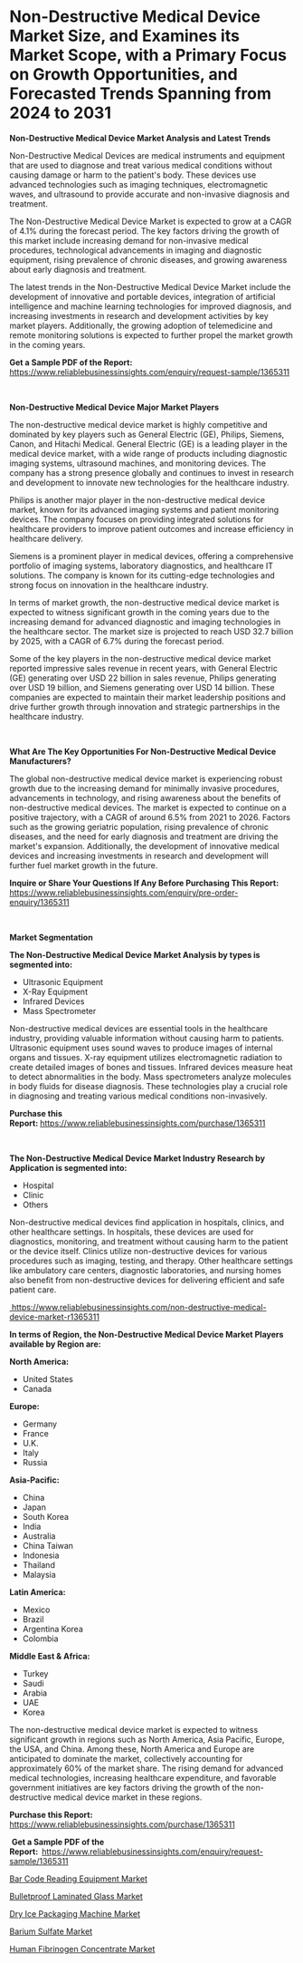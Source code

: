 <p><h1>Non-Destructive Medical Device Market Size, and Examines its Market Scope, with a Primary Focus on Growth Opportunities, and Forecasted Trends Spanning from 2024 to 2031</h1></p><p><strong>Non-Destructive Medical Device Market Analysis and Latest Trends</strong></p>
<p><p>Non-Destructive Medical Devices are medical instruments and equipment that are used to diagnose and treat various medical conditions without causing damage or harm to the patient's body. These devices use advanced technologies such as imaging techniques, electromagnetic waves, and ultrasound to provide accurate and non-invasive diagnosis and treatment.</p><p>The Non-Destructive Medical Device Market is expected to grow at a CAGR of 4.1% during the forecast period. The key factors driving the growth of this market include increasing demand for non-invasive medical procedures, technological advancements in imaging and diagnostic equipment, rising prevalence of chronic diseases, and growing awareness about early diagnosis and treatment.</p><p>The latest trends in the Non-Destructive Medical Device Market include the development of innovative and portable devices, integration of artificial intelligence and machine learning technologies for improved diagnosis, and increasing investments in research and development activities by key market players. Additionally, the growing adoption of telemedicine and remote monitoring solutions is expected to further propel the market growth in the coming years.</p></p>
<p><strong>Get a Sample PDF of the Report:&nbsp;</strong> <a href="https://www.reliablebusinessinsights.com/enquiry/request-sample/1365311">https://www.reliablebusinessinsights.com/enquiry/request-sample/1365311</a></p>
<p>&nbsp;</p>
<p><strong>Non-Destructive Medical Device Major Market Players</strong></p>
<p><p>The non-destructive medical device market is highly competitive and dominated by key players such as General Electric (GE), Philips, Siemens, Canon, and Hitachi Medical. General Electric (GE) is a leading player in the medical device market, with a wide range of products including diagnostic imaging systems, ultrasound machines, and monitoring devices. The company has a strong presence globally and continues to invest in research and development to innovate new technologies for the healthcare industry.</p><p>Philips is another major player in the non-destructive medical device market, known for its advanced imaging systems and patient monitoring devices. The company focuses on providing integrated solutions for healthcare providers to improve patient outcomes and increase efficiency in healthcare delivery.</p><p>Siemens is a prominent player in medical devices, offering a comprehensive portfolio of imaging systems, laboratory diagnostics, and healthcare IT solutions. The company is known for its cutting-edge technologies and strong focus on innovation in the healthcare industry.</p><p>In terms of market growth, the non-destructive medical device market is expected to witness significant growth in the coming years due to the increasing demand for advanced diagnostic and imaging technologies in the healthcare sector. The market size is projected to reach USD 32.7 billion by 2025, with a CAGR of 6.7% during the forecast period.</p><p>Some of the key players in the non-destructive medical device market reported impressive sales revenue in recent years, with General Electric (GE) generating over USD 22 billion in sales revenue, Philips generating over USD 19 billion, and Siemens generating over USD 14 billion. These companies are expected to maintain their market leadership positions and drive further growth through innovation and strategic partnerships in the healthcare industry.</p></p>
<p>&nbsp;</p>
<p><strong>What Are The Key Opportunities For Non-Destructive Medical Device Manufacturers?</strong></p>
<p><p>The global non-destructive medical device market is experiencing robust growth due to the increasing demand for minimally invasive procedures, advancements in technology, and rising awareness about the benefits of non-destructive medical devices. The market is expected to continue on a positive trajectory, with a CAGR of around 6.5% from 2021 to 2026. Factors such as the growing geriatric population, rising prevalence of chronic diseases, and the need for early diagnosis and treatment are driving the market's expansion. Additionally, the development of innovative medical devices and increasing investments in research and development will further fuel market growth in the future.</p></p>
<p><strong>Inquire or Share Your Questions If Any Before Purchasing This Report:</strong> <a href="https://www.reliablebusinessinsights.com/enquiry/pre-order-enquiry/1365311">https://www.reliablebusinessinsights.com/enquiry/pre-order-enquiry/1365311</a></p>
<p>&nbsp;</p>
<p><strong>Market Segmentation</strong></p>
<p><strong>The Non-Destructive Medical Device Market Analysis by types is segmented into:</strong></p>
<p><ul><li>Ultrasonic Equipment</li><li>X-Ray Equipment</li><li>Infrared Devices</li><li>Mass Spectrometer</li></ul></p>
<p><p>Non-destructive medical devices are essential tools in the healthcare industry, providing valuable information without causing harm to patients. Ultrasonic equipment uses sound waves to produce images of internal organs and tissues. X-ray equipment utilizes electromagnetic radiation to create detailed images of bones and tissues. Infrared devices measure heat to detect abnormalities in the body. Mass spectrometers analyze molecules in body fluids for disease diagnosis. These technologies play a crucial role in diagnosing and treating various medical conditions non-invasively.</p></p>
<p><strong>Purchase this Report:&nbsp;</strong><a href="https://www.reliablebusinessinsights.com/purchase/1365311">https://www.reliablebusinessinsights.com/purchase/1365311</a></p>
<p>&nbsp;</p>
<p><strong>The Non-Destructive Medical Device Market Industry Research by Application is segmented into:</strong></p>
<p><ul><li>Hospital</li><li>Clinic</li><li>Others</li></ul></p>
<p><p>Non-destructive medical devices find application in hospitals, clinics, and other healthcare settings. In hospitals, these devices are used for diagnostics, monitoring, and treatment without causing harm to the patient or the device itself. Clinics utilize non-destructive devices for various procedures such as imaging, testing, and therapy. Other healthcare settings like ambulatory care centers, diagnostic laboratories, and nursing homes also benefit from non-destructive devices for delivering efficient and safe patient care.</p></p>
<p><a href="https://www.reliablebusinessinsights.com/non-destructive-medical-device-market-r1365311">&nbsp;https://www.reliablebusinessinsights.com/non-destructive-medical-device-market-r1365311</a></p>
<p><strong>In terms of Region, the Non-Destructive Medical Device Market Players available by Region are:</strong></p>
<p>
    <p> <strong> North America: </strong>
        <ul>
            <li>United States</li>
            <li>Canada</li>
        </ul>
        </p> 
    <p> <strong> Europe: </strong>
        <ul>
            <li>Germany</li>
            <li>France</li>
            <li>U.K.</li>
            <li>Italy</li>
            <li>Russia</li>
        </ul>
        </p> 
    <p> <strong> Asia-Pacific: </strong>
        <ul>
            <li>China</li>
            <li>Japan</li>
            <li>South Korea</li>
            <li>India</li>
            <li>Australia</li>
            <li>China Taiwan</li>
            <li>Indonesia</li>
            <li>Thailand</li>
            <li>Malaysia</li>
        </ul>
        </p> 
    <p> <strong> Latin America: </strong>
        <ul>
            <li>Mexico</li>
            <li>Brazil</li>
            <li>Argentina Korea</li>
            <li>Colombia</li>
        </ul>
        </p> 
    <p> <strong> Middle East & Africa: </strong>
        <ul>
            <li>Turkey</li>
            <li>Saudi</li>
            <li>Arabia</li>
            <li>UAE</li>
            <li>Korea</li>
        </ul>
    </p>
    </p>
<p><p>The non-destructive medical device market is expected to witness significant growth in regions such as North America, Asia Pacific, Europe, the USA, and China. Among these, North America and Europe are anticipated to dominate the market, collectively accounting for approximately 60% of the market share. The rising demand for advanced medical technologies, increasing healthcare expenditure, and favorable government initiatives are key factors driving the growth of the non-destructive medical device market in these regions.</p></p>
<p><strong>Purchase this Report: </strong><a href="https://www.reliablebusinessinsights.com/purchase/1365311">https://www.reliablebusinessinsights.com/purchase/1365311</a></p>
<p>&nbsp;<strong>Get a Sample PDF of the Report:&nbsp;&nbsp;</strong><a href="https://www.reliablebusinessinsights.com/enquiry/request-sample/1365311">https://www.reliablebusinessinsights.com/enquiry/request-sample/1365311</a></p>
<p><strong></strong></p>
<p><p><a href="https://issuu.com/reportprime-2/docs/bar-code-reading-equipment-market-size-2030.pptx">Bar Code Reading Equipment Market</a></p><p><a href="https://www.linkedin.com/pulse/bulletproof-laminated-glass-market-share-amp-analysis--vj3se">Bulletproof Laminated Glass Market</a></p><p><a href="https://issuu.com/reportprime-2/docs/dry-ice-packaging-machine-market-size-2030.pptx">Dry Ice Packaging Machine Market</a></p><p><a href="https://www.linkedin.com/pulse/analyzing-barium-sulfate-market-dynamics-growth-drivers-52mbe">Barium Sulfate Market</a></p><p><a href="https://github.com/Sherrillcrooksxa8i18ucf2m/Market-Research-Report-List-3/blob/main/human-fibrinogen-concentrate-market.md">Human Fibrinogen Concentrate Market</a></p></p>